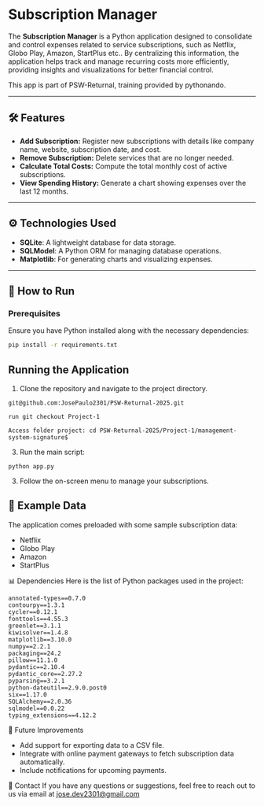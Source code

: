 # Subscription Manager

The **Subscription Manager** is a Python application designed to consolidate and control expenses related to service subscriptions, such as Netflix, Globo Play, Amazon, StartPlus etc.. By centralizing this information, the application helps track and manage recurring costs more efficiently, providing insights and visualizations for better financial control.

This app is part of PSW-Returnal, training provided by pythonando.

---

## 🛠 Features

- **Add Subscription:** Register new subscriptions with details like company name, website, subscription date, and cost.
- **Remove Subscription:** Delete services that are no longer needed.
- **Calculate Total Costs:** Compute the total monthly cost of active subscriptions.
- **View Spending History:** Generate a chart showing expenses over the last 12 months.

---

## ⚙️ Technologies Used

- **SQLite**: A lightweight database for data storage.
- **SQLModel**: A Python ORM for managing database operations.
- **Matplotlib**: For generating charts and visualizing expenses.

---

## 🚀 How to Run

### Prerequisites

Ensure you have Python installed along with the necessary dependencies:

```bash
pip install -r requirements.txt
```

## Running the Application
1. Clone the repository and navigate to the project directory.
```
git@github.com:JosePaulo2301/PSW-Returnal-2025.git
```
```
run git checkout Project-1
```
```
Access folder project: cd PSW-Returnal-2025/Project-1/management-system-signature$ 
``` 
   
3. Run the main script:
```
python app.py
```
3. Follow the on-screen menu to manage your subscriptions.

## 💾 Example Data

The application comes preloaded with some sample subscription data:
- Netflix
- Globo Play
- Amazon
- StartPlus


📊 Dependencies
Here is the list of Python packages used in the project:
```
annotated-types==0.7.0
contourpy==1.3.1
cycler==0.12.1
fonttools==4.55.3
greenlet==3.1.1
kiwisolver==1.4.8
matplotlib==3.10.0
numpy==2.2.1
packaging==24.2
pillow==11.1.0
pydantic==2.10.4
pydantic_core==2.27.2
pyparsing==3.2.1
python-dateutil==2.9.0.post0
six==1.17.0
SQLAlchemy==2.0.36
sqlmodel==0.0.22
typing_extensions==4.12.2

```

🌟 Future Improvements
- Add support for exporting data to a CSV file.
- Integrate with online payment gateways to fetch subscription data automatically.
- Include notifications for upcoming payments.

📧 Contact
If you have any questions or suggestions, feel free to reach out to us via email at jose.dev2301@gmail.com
